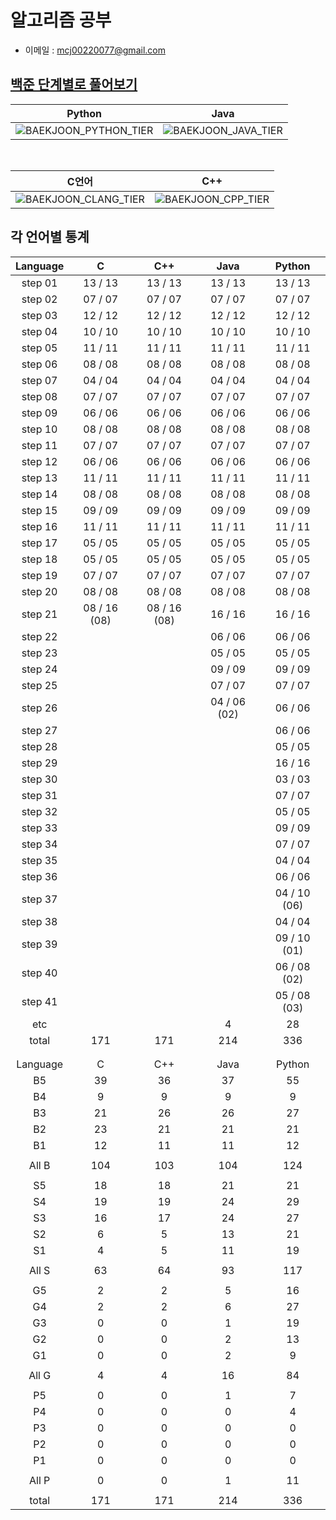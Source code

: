 # 알고리즘 공부
- 이메일 : mcj00220077@gmail.com

## [백준 단계별로 풀어보기](https://www.acmicpc.net/step)

<div align="center">

| Python | Java |
| :-: | :-: |
| ![BAEKJOON_PYTHON_TIER](https://mazassumnida.wtf/api/v2/generate_badge?boj=chany0207) | ![BAEKJOON_JAVA_TIER](https://mazassumnida.wtf/api/v2/generate_badge?boj=mcj0207) |

<br />

| C언어 | C++ |
| :-: | :-: |
| ![BAEKJOON_CLANG_TIER](https://mazassumnida.wtf/api/v2/generate_badge?boj=chany8592) | ![BAEKJOON_CPP_TIER](https://mazassumnida.wtf/api/v2/generate_badge?boj=mcj8592) |

</div>

## 각 언어별 통계
<div align="center">

| Language | C | C++ | Java | Python |
| :---: | :---: | :---: | :---: | :---: |
| step 01 | 13 / 13 | 13 / 13 | 13 / 13 | 13 / 13 |
| step 02 | 07 / 07 | 07 / 07 | 07 / 07 | 07 / 07 |
| step 03 | 12 / 12 | 12 / 12 | 12 / 12 | 12 / 12 |
| step 04 | 10 / 10 | 10 / 10 | 10 / 10 | 10 / 10 |
| step 05 | 11 / 11 | 11 / 11 | 11 / 11 | 11 / 11 |
| step 06 | 08 / 08 | 08 / 08 | 08 / 08 | 08 / 08 |
| step 07 | 04 / 04 | 04 / 04 | 04 / 04 | 04 / 04 |
| step 08 | 07 / 07 | 07 / 07 | 07 / 07 | 07 / 07 |
| step 09 | 06 / 06 | 06 / 06 | 06 / 06 | 06 / 06 |
| step 10 | 08 / 08 | 08 / 08 | 08 / 08 | 08 / 08 |
| step 11 | 07 / 07 | 07 / 07 | 07 / 07 | 07 / 07 |
| step 12 | 06 / 06 | 06 / 06 | 06 / 06 | 06 / 06 |
| step 13 | 11 / 11 | 11 / 11 | 11 / 11 | 11 / 11 |
| step 14 | 08 / 08 | 08 / 08 | 08 / 08 | 08 / 08 |
| step 15 | 09 / 09 | 09 / 09 | 09 / 09 | 09 / 09 |
| step 16 | 11 / 11 | 11 / 11 | 11 / 11 | 11 / 11 |
| step 17 | 05 / 05 | 05 / 05 | 05 / 05 | 05 / 05 |
| step 18 | 05 / 05 | 05 / 05 | 05 / 05 | 05 / 05 |
| step 19 | 07 / 07 | 07 / 07 | 07 / 07 | 07 / 07 |
| step 20 | 08 / 08 | 08 / 08 | 08 / 08 | 08 / 08 |
| step 21 | 08 / 16 (08) | 08 / 16 (08) | 16 / 16 | 16 / 16 |
| step 22 |  |  | 06 / 06 | 06 / 06 |
| step 23 |  |  | 05 / 05 | 05 / 05 |
| step 24 |  |  | 09 / 09 | 09 / 09 |
| step 25 |  |  | 07 / 07 | 07 / 07 |
| step 26 |  |  | 04 / 06 (02) | 06 / 06 |
| step 27 |  |  |  | 06 / 06 |
| step 28 |  |  |  | 05 / 05 |
| step 29 |  |  |  | 16 / 16 |
| step 30 |  |  |  | 03 / 03 |
| step 31 |  |  |  | 07 / 07 |
| step 32 |  |  |  | 05 / 05 |
| step 33 |  |  |  | 09 / 09 |
| step 34 |  |  |  | 07 / 07 |
| step 35 |  |  |  | 04 / 04 |
| step 36 |  |  |  | 06 / 06 |
| step 37 |  |  |  | 04 / 10 (06) |
| step 38 |  |  |  | 04 / 04 |
| step 39 |  |  |  | 09 / 10 (01) |
| step 40 |  |  |  | 06 / 08 (02) |
| step 41 |  |  |  | 05 / 08 (03) |
| etc |  |  |   4 |  28 |
| total | 171 | 171 | 214 | 336 |
|  |
|  |
| Language | C | C++ | Java | Python |
| B5 | 39 | 36 | 37 | 55 |
| B4 | 9 | 9 | 9 | 9 |
| B3 | 21 | 26 | 26 | 27 |
| B2 | 23 | 21 | 21 | 21 |
| B1 | 12 | 11 | 11 | 12 |
|  |
| All B | 104 | 103 | 104 | 124 |
|  |
| S5 | 18 | 18 | 21 | 21 |
| S4 | 19 | 19 | 24 | 29 |
| S3 | 16 | 17 | 24 | 27 |
| S2 | 6 | 5 | 13 | 21 |
| S1 | 4 | 5 | 11 | 19 |
|  |
| All S | 63 | 64 | 93 | 117 |
|  |
| G5 | 2 | 2 | 5 | 16 |
| G4 | 2 | 2 | 6 | 27 |
| G3 | 0 | 0 | 1 | 19 |
| G2 | 0 | 0 | 2 | 13 |
| G1 | 0 | 0 | 2 | 9 |
|  |
| All G | 4 | 4 | 16 | 84 |
|  |
| P5 | 0 | 0 | 1 | 7 |
| P4 | 0 | 0 | 0 | 4 |
| P3 | 0 | 0 | 0 | 0 |
| P2 | 0 | 0 | 0 | 0 |
| P1 | 0 | 0 | 0 | 0 |
|  |
| All P | 0 | 0 | 1 | 11 |
|  |
| total | 171 | 171 | 214 | 336 |

<div>